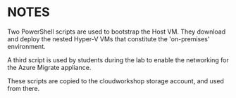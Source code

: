 # NOTES

Two PowerShell scripts are used to bootstrap the Host VM. They download and deploy the nested Hyper-V VMs that constitute the 'on-premises' environment.

A third script is used by students during the lab to enable the networking for the Azure Migrate appliance.

These scripts are copied to the cloudworkshop storage account, and used from there.
